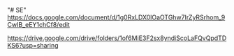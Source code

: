"# SE" 
https://docs.google.com/document/d/1g0RxLDX0lOaOTGhw7IrZyRSrhom_9CwIB_eEY1chCf8/edit                                                                        


https://drive.google.com/drive/folders/1of6MiE3F2sx8yndiScoLaFQvQpdTDKS6?usp=sharing
